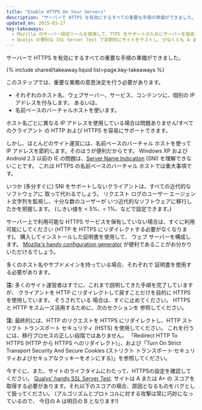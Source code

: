 ```yaml
---
title: "Enable HTTPS On Your Servers"
description: "サーバーで HTTPS を有効にするすべての重要な手順の準備ができました。"
updated_on: 2015-03-27
key-takeaways:
  - Mozilla のサーバー設定ツールを使用して、TTPS をサポートのためにサーバーを設定します。
  - Qualys の便利な SSL Server Test で定期的にサイトをテストし、少なくとも A または A+ を得られるようにします。
---
```


<p class="intro">
  サーバーで HTTPS を有効にするすべての重要な手順の準備ができました。
</p>

{% include shared/takeaway.liquid list=page.key-takeaways %}



このステップでは、重要な業務の意思決定を行う必要があります。

* それぞれのホスト名、ウェブサーバー、サービス、コンテンツに、個別の IP アドレスを付与します。
  あるいは、
* 名前ベースのバーチャルホストを使います。

ホスト名ごとに異なる IP アドレスを使用している場合は問題ありません!すべてのクライアント
の HTTP および HTTPS を容易にサポートできます。

しかし、ほとんどのサイト運営には、名前ベースのバーチャル ホストを使って IP
アドレスを節約します。そのほうが便利だからです。 Windows XP 
および Android 2.3 以前の IE の問題は、[Server
Name Indication](https://en.wikipedia.org/wiki/Server_Name_Indication) (SNI) を理解できないことです。
これは HTTPS の名前ベースのバーチャル ホストでは重大事項です。

いつか (多分すぐに) SNI をサポートしないクライアントは、すべての近代的なソフトウェアに
取って代わるでしょう。 リクエスト ログのユーザー エージェント文字列を監視し、十分な数のユーザーが
いつ近代的なソフトウェアに移行したかを把握します。 (しきい値を
 &lt; 5%、&lt; 1%、などで設定できます。)

サーバー上で利用可能な HTTPS サービスを保有していない場合は、すぐに利用可能にしてください
(HTTP を HTTPS にリダイレクトする必要がなくなります)。 購入してインストールした証明書を使用して、
ウェブ サーバーを構成します。 [Mozilla's handy
configuration
generator](https://mozilla.github.io/server-side-tls/ssl-config-generator/)
が便利であることがお分かりいただけるでしょう。

多くのホスト名やサブドメインを持っている場合、それぞれで
証明書を使用する必要があります。

**注:** 多くのサイト運営者はすでに、これまで説明してきた手順を完了していますが、
クライアントを HTTP にリダイレクトして戻すことだけを目的に HTTPS を使用しています。 そうされている
場合は、すぐに止めてください。 HTTPS と HTTP をスムーズ活用するために、次のセクションを
参照してください。

**注:** 最終的には、HTTP のリクエストを HTTPS にリダイレクトし、HTTP ストリクト 
トランスポート セキュリティ (HSTS) を使用してください。 これを行うには、移行プロセスの正しい段階ではありません。
「Redirect HTTP To HTTPS (HTTP から HTTPS へのリダイレクト)」、および「Turn On Strict Transport Security And Secure Cookies (ストリクト トランスポート·セキュリティおよびセキュアなクッキーをオンにする)」を参照してください。

今すぐに、また、サイトのライフタイムにわたって、HTTPSの設定を確認してください。
[Qualys' handy SSL Server Test](https://www.ssllabs.com/ssltest/). サイトは A または A+ の
スコアを取得する必要があります。それ以下のスコアの場合、原因となるものをバグとして扱ってください。
(アルゴリズムとプロトコルに対する攻撃は常に巧妙になっているので、
今日の A は明日の B となります!)

